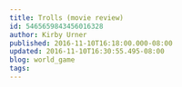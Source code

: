 ```yaml
---
title: Trolls (movie review)
id: 5465659843456016328
author: Kirby Urner
published: 2016-11-10T16:18:00.000-08:00
updated: 2016-11-10T16:30:55.495-08:00
blog: world_game
tags: 
---
```


